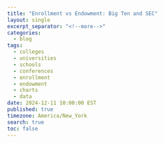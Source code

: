 ```yaml
---
title: "Enrollment vs Endowment: Big Ten and SEC"
layout: single
excerpt_separator: "<!--more-->"
categories:
  - blog
tags:
  - colleges
  - universities
  - schools
  - conferences
  - enrollment
  - endowment
  - charts
  - data
date: 2024-12-11 10:00:00 EST
published: true
timezone: America/New_York
search: true
toc: false
---
```


<script src="https://cdn.plot.ly/plotly-2.20.0.min.js"></script>

<div id="chart" style="width:100%;height:600px;"></div>

<script>
  // Data for SEC and Big Ten schools
  const data = [
    {school: "UCLA", conference: "Big Ten", type: "Public", enrollment: 48.048, endowment: 3.873, color: "lightblue", shape: "circle"},
    {school: "Illinois", conference: "Big Ten", type: "Public", enrollment: 56.403, endowment: 3.38, color: "lightblue", shape: "circle"},
    {school: "Indiana", conference: "Big Ten", type: "Public", enrollment: 47.527, endowment: 3.56, color: "lightblue", shape: "circle"},
    {school: "Iowa", conference: "Big Ten", type: "Public", enrollment: 31.452, endowment: 3.258, color: "lightblue", shape: "circle"},
    {school: "Maryland", conference: "Big Ten", type: "Public", enrollment: 40.813, endowment: 2.1, color: "lightblue", shape: "circle"},
    {school: "Michigan", conference: "Big Ten", type: "Public", enrollment: 52.065, endowment: 17.876, color: "lightblue", shape: "circle"},
    {school: "Michigan State", conference: "Big Ten", type: "Public", enrollment: 51.316, endowment: 4.054, color: "lightblue", shape: "circle"},
    {school: "Minnesota", conference: "Big Ten", type: "Public", enrollment: 54.890, endowment: 5.501, color: "lightblue", shape: "circle"},
    {school: "Nebraska", conference: "Big Ten", type: "Public", enrollment: 23.600, endowment: 2.27, color: "lightblue", shape: "circle"},
    {school: "Northwestern", conference: "Big Ten", type: "Private", enrollment: 22.801, endowment: 13.7, color: "lightblue", shape: "diamond"},
    {school: "Ohio State", conference: "Big Ten", type: "Public", enrollment: 60.046, endowment: 7.384, color: "lightblue", shape: "circle"},
    {school: "Oregon", conference: "Big Ten", type: "Public", enrollment: 23.834, endowment: 1.49, color: "lightblue", shape: "circle"},
    {school: "Penn State", conference: "Big Ten", type: "Public", enrollment: 48.535, endowment: 4.444, color: "lightblue", shape: "circle"},
    {school: "Purdue", conference: "Big Ten", type: "Public", enrollment: 52.211, endowment: 3.79, color: "lightblue", shape: "circle"},
    {school: "Rutgers", conference: "Big Ten", type: "Public", enrollment: 50.617, endowment: 1.99, color: "lightblue", shape: "circle"},
    {school: "USC", conference: "Big Ten", type: "Private", enrollment: 47.147, endowment: 7.463, color: "lightblue", shape: "diamond"},
    {school: "Washington", conference: "Big Ten", type: "Public", enrollment: 60.692, endowment: 4.941, color: "lightblue", shape: "circle"},
    {school: "Wisconsin", conference: "Big Ten", type: "Public", enrollment: 50.662, endowment: 3.838, color: "lightblue", shape: "circle"},
    {school: "Alabama", conference: "SEC", type: "Public", enrollment: 39.623, endowment: 2.09, color: "yellow", shape: "circle"},
    {school: "Arkansas", conference: "SEC", type: "Public", enrollment: 32.140, endowment: 1.527, color: "yellow", shape: "circle"},
    {school: "Auburn", conference: "SEC", type: "Public", enrollment: 33.015, endowment: 1.079, color: "yellow", shape: "circle"},
    {school: "Florida", conference: "SEC", type: "Public", enrollment: 60.489, endowment: 2.337, color: "yellow", shape: "circle"},
    {school: "Georgia", conference: "SEC", type: "Public", enrollment: 40.118, endowment: 1.811, color: "yellow", shape: "circle"},
    {school: "Kentucky", conference: "SEC", type: "Public", enrollment: 33.885, endowment: 2.13, color: "yellow", shape: "circle"},
    {school: "LSU", conference: "SEC", type: "Public", enrollment: 39.419, endowment: 1.06, color: "yellow", shape: "circle"},
    {school: "Ole Miss", conference: "SEC", type: "Public", enrollment: 24.710, endowment: 0.836, color: "yellow", shape: "circle"},
    {school: "Mississippi State", conference: "SEC", type: "Public", enrollment: 22.657, endowment: 0.709, color: "yellow", shape: "circle"},
    {school: "Missouri", conference: "SEC", type: "Public", enrollment: 31.041, endowment: 2.24, color: "yellow", shape: "circle"},
    {school: "Oklahoma", conference: "SEC", type: "Public", enrollment: 32.676, endowment: 1.67, color: "yellow", shape: "circle"},
    {school: "South Carolina", conference: "SEC", type: "Public", enrollment: 36.538, endowment: 0.952, color: "yellow", shape: "circle"},
    {school: "Tennessee", conference: "SEC", type: "Public", enrollment: 36.304, endowment: 1.6, color: "yellow", shape: "circle"},
    {school: "Texas", conference: "SEC", type: "Public", enrollment: 53.082, endowment: 44.97, color: "yellow", shape: "circle"},
    {school: "Texas A&M", conference: "SEC", type: "Public", enrollment: 77.491, endowment: 19.29, color: "yellow", shape: "circle"},
    {school: "Vanderbilt", conference: "SEC", type: "Private", enrollment: 13.456, endowment: 9.684, color: "yellow", shape: "diamond"}
  ];

  // Transform data into Plotly format
  const traces = data.map((d, index) => {
  // Manually adjust text position based on proximity of points
  let textOffsetX = 0;
  let textOffsetY = 0;

  // Check for nearby points and apply offset
  // This is a simple check for nearby points based on enrollment and endowment values
  data.forEach((otherPoint, otherIndex) => {
    if (index !== otherIndex) {
      const distance = Math.sqrt(Math.pow(d.enrollment - otherPoint.enrollment, 2) + Math.pow(d.endowment - otherPoint.endowment, 2));
      
      // If points are too close, add an offset to the text
      if (distance < 50) { // Customize threshold for "closeness"
        textOffsetX += 25; // Adjust horizontally
        textOffsetY += 25; // Adjust vertically
      }
    }
  });

  return {
    x: [d.enrollment],
    y: [d.endowment],
    mode: "markers+text",
    marker: {
      size: 10,
      color: d.color,
      symbol: d.shape,
      line: {
        color: "black", // Black outline
        width: 1        // Thin outline
      }
    },
    name: d.school,
    text: `School: ${d.school}<br>Conference: ${d.conference}<br>Enrollment: ${d.enrollment}<br>Endowment: $${d.endowment}B<br>Type: ${d.type}`,
    textfont: {
      color: d.color,
      size: 10
    },
    textposition: 'top center',
    textangle: 0,  // Adjust angle if needed
    textoffset: {
      x: textOffsetX,  // Adjust X position dynamically
      y: textOffsetY   // Adjust Y position dynamically
    }
  };
});

// Layout with dark theme customization
const layout = {
  title: {
    text: "Endowment vs. Enrollment",
    font: { color: "#ffffff" }
  },
  xaxis: {
    title: { text: "Enrollment (Thousands)", font: { color: "#ffffff" } },
    tickfont: { color: "#ffffff" },
    gridcolor: "#666666"
  },
  yaxis: {
    title: { text: "Endowment (Billions)", font: { color: "#ffffff" } },
    tickfont: { color: "#ffffff" },
    type: 'log',
    gridcolor: "#666666"
  },
  plot_bgcolor: "#333333",
  paper_bgcolor: "#333333",
  showlegend: false,
  margin: {
    l: 30,
    r: 20,
    t: 20,
    b: 30
  }
};

// Render the chart
Plotly.newPlot("chart", traces, layout);
</script>
